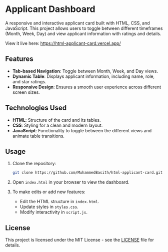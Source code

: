 # Applicant Dashboard

A responsive and interactive applicant card built with HTML, CSS, and JavaScript. This project allows users to toggle between different timeframes (Month, Week, Day) and view applicant information with ratings and details.

View it live here: https://html-applicant-card.vercel.app/

## Features

- **Tab-based Navigation**: Toggle between Month, Week, and Day views.
- **Dynamic Table**: Displays applicant information, including name, role, and star ratings.
- **Responsive Design**: Ensures a smooth user experience across different screen sizes.

## Technologies Used

- **HTML**: Structure of the card and its tables.
- **CSS**: Styling for a clean and modern layout.
- **JavaScript**: Functionality to toggle between the different views and animate table transitions.

## Usage

1. Clone the repository:
   ```bash
   git clone https://github.com/MuhammedBasith/html-applicant-card.git
   ```

2. Open `index.html` in your browser to view the dashboard.

3. To make edits or add new features:
   - Edit the HTML structure in `index.html`.
   - Update styles in `styles.css`.
   - Modify interactivity in `script.js`.


## License

This project is licensed under the MIT License - see the [LICENSE](LICENSE) file for details.
